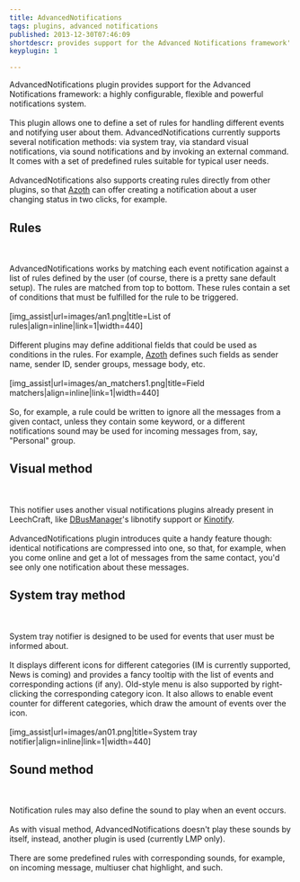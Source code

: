 ```yaml
---
title: AdvancedNotifications
tags: plugins, advanced notifications
published: 2013-12-30T07:46:09
shortdescr: provides support for the Advanced Notifications framework':' a highly configurable, flexible and powerful notifications system
keyplugin: 1

---
```


AdvancedNotifications plugin provides support for the Advanced
Notifications framework: a highly configurable, flexible and powerful
notifications system.\
\
This plugin allows one to define a set of rules for handling different
events and notifying user about them. AdvancedNotifications currently
supports several notification methods: via system tray, via standard
visual notifications, via sound notifications and by invoking an
external command. It comes with a set of predefined rules suitable for
typical user needs.\
\
AdvancedNotifications also supports creating rules directly from other
plugins, so that [Azoth](/plugins-azoth) can offer creating a
notification about a user changing status in two clicks, for example.

Rules
-----

\
\
AdvancedNotifications works by matching each event notification against
a list of rules defined by the user (of course, there is a pretty sane
default setup). The rules are matched from top to bottom. These rules
contain a set of conditions that must be fulfilled for the rule to be
triggered.\
\
\[img\_assist|url=images/an1.png|title=List of
rules|align=inline|link=1|width=440\]\
\
Different plugins may define additional fields that could be used as
conditions in the rules. For example, [Azoth](/plugins-azoth) defines
such fields as sender name, sender ID, sender groups, message body,
etc.\
\
\[img\_assist|url=images/an\_matchers1.png|title=Field
matchers|align=inline|link=1|width=440\]\
\
So, for example, a rule could be written to ignore all the messages from
a given contact, unless they contain some keyword, or a different
notifications sound may be used for incoming messages from, say,
"Personal" group.

Visual method
-------------

\
\
This notifier uses another visual notifications plugins already present
in LeechCraft, like [DBusManager](/plugins-dbusmanager)'s libnotify
support or [Kinotify](/plugins-kinotify).\
\
AdvancedNotifications plugin introduces quite a handy feature though:
identical notifications are compressed into one, so that, for example,
when you come online and get a lot of messages from the same contact,
you'd see only one notification about these messages.

System tray method
------------------

\
\
System tray notifier is designed to be used for events that user must be
informed about.\
\
It displays different icons for different categories (IM is currently
supported, News is coming) and provides a fancy tooltip with the list of
events and corresponding actions (if any). Old-style menu is also
supported by right-clicking the corresponding category icon. It also
allows to enable event counter for different categories, which draw the
amount of events over the icon.\
\
\[img\_assist|url=images/an01.png|title=System tray
notifier|align=inline|link=1|width=440\]

Sound method
------------

\
\
Notification rules may also define the sound to play when an event
occurs.\
\
As with visual method, AdvancedNotifications doesn't play these sounds
by itself, instead, another plugin is used (currently LMP only).\
\
There are some predefined rules with corresponding sounds, for example,
on incoming message, multiuser chat highlight, and such.